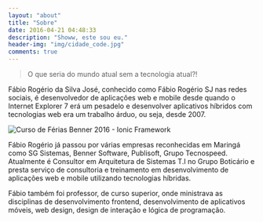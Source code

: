 ```yaml
---
layout: "about"
title: "Sobre"
date: 2016-04-21 04:48:33
description: "Showw, este sou eu."
header-img: "img/cidade_code.jpg"
comments: true
---
```

> O que seria do mundo atual sem a tecnologia atual?!

Fábio Rogério da Silva José​, conhecido como Fábio Rogério SJ nas redes sociais, é desenvolvedor de aplicações web e mobile desde quando o Internet Explorer 7 erá um pesadelo e desenvolver aplicativos híbridos com tecnologias web era um trabalho árduo, ou seja, desde 2007.

![Curso de Férias Benner 2016 - Ionic Framework](/img/treinamento_ionic.jpg)

Fábio Rogério já passou por várias empresas reconhecidas em Maringá como SG Sistemas, Benner Software, Publisoft, Grupo Tecnospeed. Atualmente é Consultor em Arquitetura de Sistemas T.I no Grupo Boticário e presta serviço de consultoria e treinamento em desenvolvimento de aplicações web e mobile utilizando tecnologias híbridas.

Fábio também foi professor, de curso superior, onde ministrava as disciplinas de desenvolvimento frontend, desenvolvimento de aplicativos móveis, web design, design de interação e lógica de programação.
